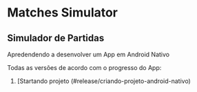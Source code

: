 # Matches Simulator

## Simulador de Partidas

Apredendendo a desenvolver um App em Android Nativo

Todas as versões de acordo com o progresso do App:

1. [Startando projeto (#release/criando-projeto-android-nativo)
